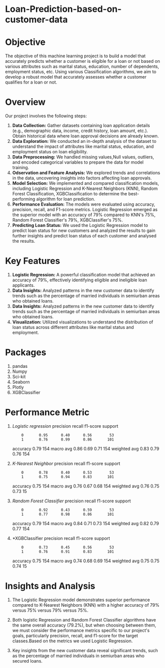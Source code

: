# Loan-Prediction-based-on-customer-data
# **Objective**
The objective of this machine learning project is to build a model that accurately predicts whether a customer is eligible for a loan or not based on various attributes such as marital status, education, number of dependents, employment status, etc. Using various Classification algorithms, we aim to develop a robust model that accurately assesses whether a customer qualifies for a loan or not.

# **Overview**
Our project involves the following steps:

1. **Data Collection:** Gather datasets containing loan application details (e.g., demographic data, income, credit history, loan amount, etc.).
Obtain historical data where loan approval decisions are already known.
2. **Data Exploration:** We conducted an in-depth analysis of the dataset to understand the impact of attributes like marital status, education, and employment status on loan eligibility.
3. **Data Preprocessing:** We handled missing values,Null values, outliers, and encoded categorical variables to prepare the data for model training.
4. **Odservation and Feature Analysis:** We explored trends and correlations in the data, uncovering insights into factors affecting loan approvals.
5. **Model Selection:**  We implemented and compared classification models, including Logistic Regression and K-Nearest Neighbors (KNN), Random Forest Classification, XGBClassification to determine the best-performing algorithm for loan prediction.
6. **Performance Evaluation:** The models were evaluated using accuracy, precision, recall, and F1-score metrics. Logistic Regression emerged as the superior model with an accuracy of 79% compared to KNN's 75%, Random Forest Classifier's 79%, XGBClassifier's 75%.
7. **Predicting Loan Status:** We used the Logistic Regression model to predict loan status for new customers and analyzed the results to gain further insights and predict loan status of each customer and analysed the results.


# **Key Features**
1. **Logistic Regression:** A powerful classification model that achieved an accuracy of 79%, effectively identifying eligible and ineligible loan applicants.
2. **Data Insights:** Analyzed patterns in the new customer data to identify trends such as the percentage of married individuals in semiurban areas who obtained loans.
3. **Data Insights:** Analyzed patterns in the new customer data to identify trends such as the percentage of married individuals in semiurban areas who obtained loans.
4. **Visualization:** Utilized visualizations to understand the distribution of loan status across different attributes like marital status and employment.

# Packages 
1. pandas
2. Numpy
3. Sci-kit
4. Seaborn
5. Plotly
6. XGBClassifier

# **Performance Metric**

1. *Logistic regression*
   precision    recall  f1-score   support

           0       0.95      0.40      0.56        53
           1       0.76      0.99      0.86       101

    accuracy                           0.79       154
   macro avg       0.86      0.69      0.71       154
weighted avg       0.83      0.79      0.76       154

2. *K-Nearest Neighbor*
   precision    recall  f1-score   support

           0       0.78      0.40      0.53        53
           1       0.75      0.94      0.83       101

    accuracy                           0.75       154
   macro avg       0.76      0.67      0.68       154
weighted avg       0.76      0.75      0.73       15

3. *Random Forest Classifier*
    precision    recall  f1-score   support

           0       0.92      0.43      0.59        53
           1       0.77      0.98      0.86       101

    accuracy                           0.79       154
   macro avg       0.84      0.71      0.73       154
weighted avg       0.82      0.79      0.77       154

4. *XGBClassifier
   precision    recall  f1-score   support

           0       0.73      0.45      0.56        53
           1       0.76      0.91      0.83       101

    accuracy                           0.75       154
   macro avg       0.74      0.68      0.69       154
weighted avg       0.75      0.75      0.74       15

# **Insights and Analysis**

1. The Logistic Regression model demonstrates superior performance compared to K-Nearest Neighbors (KNN) with a higher accuracy of 79% versus 75% versus 79% versus 75%.

2. Both logistic Regression and Random Forest Classifier algorithms have the same overall accuracy (79.2%), but when choosing between them, we must consider the performance metrics specific to our project's goals, particularly precision, recall, and f1-score for the target classes.Based on the metrics we used Logistic Regression. 
3. Key insights from the new customer data reveal significant trends, such as the percentage of married individuals in semiurban areas who secured loans.

